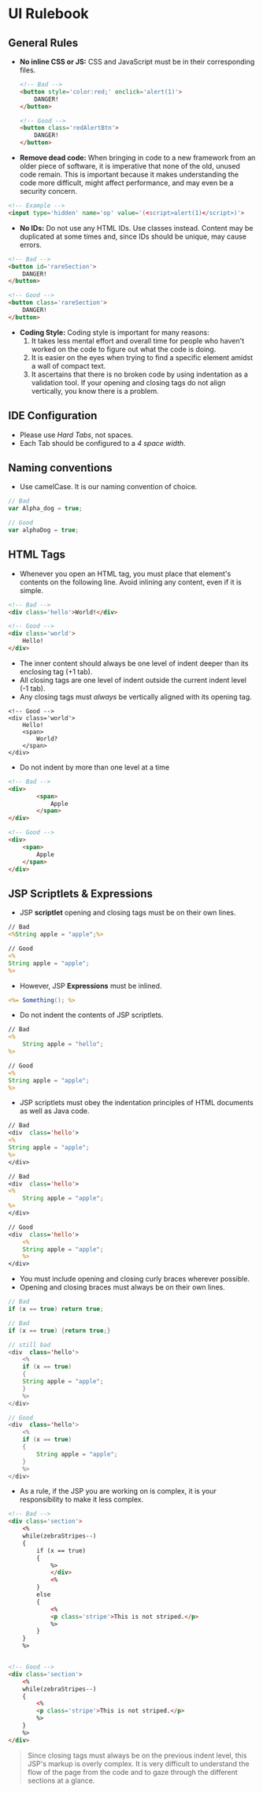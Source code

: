 UI Rulebook
================

General Rules
----------------

- **No inline CSS or JS:** CSS and JavaScript must be in their corresponding files.
	``` html
	<!-- Bad -->
	<button style='color:red;' onclick='alert(1)'>
		DANGER!
	</button>

	<!-- Good -->
	<button class='redAlertBtn'>
		DANGER!
	</button>
	```

- **Remove dead code:** When bringing in code to a new framework from an older piece of software, it is imperative that none of the old, unused code remain.  This is important because it makes understanding the code more difficult, might affect performance, and may even be a security concern.
``` html
<!-- Example -->
<input type='hidden' name='op' value='(<script>alert(1)</script>)'>
```

- **No IDs:** Do not use any HTML IDs.  Use classes instead.  Content may be duplicated at some times and, since IDs should be unique, may cause errors.
``` html
<!-- Bad -->
<button id='rareSection'>
	DANGER!
</button>

<!-- Good -->
<button class='rareSection'>
	DANGER!
</button>
```



- **Coding Style:**  Coding style is important for many reasons:
	1. It takes less mental effort and overall time for people who haven't worked on the code to figure out what the code is doing.
	2. It is easier on the eyes when trying to find a specific element amidst a wall of compact text.
	3. It ascertains that there is no broken code by using indentation as a validation tool.  If your opening and closing tags do not align vertically, you know there is a problem.



IDE Configuration
-----------------
- Please use *Hard Tabs*, not spaces.
- Each Tab should be configured to a *4 space width*.



Naming conventions
-----------------
- Use camelCase.  It is our naming convention of choice.
``` js
// Bad
var Alpha_dog = true;

// Good
var alphaDog = true;
```




HTML Tags
---------

- Whenever you open an HTML tag, you must place that element's contents on the following line.  Avoid inlining any content, even if it is simple.
``` html
<!-- Bad -->
<div class='hello'>World!</div>

<!-- Good -->
<div class='world'>
    Hello!
</div>
```

- The inner content should always be one level of indent deeper than its enclosing tag (+1 tab).
- All closing tags are one level of indent outside the current indent level (-1 tab).
- Any closing tags must *always* be vertically aligned with its opening tag. 
```
<!-- Good -->
<div class='world'>
    Hello!
    <span>
        World?
    </span>
</div>
```



- Do not indent by more than one level at a time
``` html
<!-- Bad -->
<div>
        <span>
            Apple
        </span>
</div>

<!-- Good -->
<div>
    <span>
        Apple
    </span>
</div>
```



JSP Scriptlets & Expressions
----------------------------

- JSP __scriptlet__ opening and closing tags must be on their own lines.
``` jsp
// Bad
<%String apple = "apple";%>

// Good
<%
String apple = "apple";
%>
```

- However, JSP __Expressions__ must be inlined.
``` jsp
<%= Something(); %>
```

- Do not indent the contents of JSP scriptlets.
``` jsp
// Bad
<%
    String apple = "hello";
%>

// Good
<%
String apple = "apple";
%>
```

- JSP scriptlets must obey the indentation principles of HTML documents as well as Java code.
``` jsp
// Bad
<div  class='hello'>
<%
String apple = "apple";
%>
</div>

// Bad
<div  class='hello'>
<%
	String apple = "apple";
%>
</div>

// Good
<div  class='hello'>
    <%
    String apple = "apple";
    %>
</div>
```


- You must include opening and closing curly braces wherever possible.
- Opening and closing braces must always be on their own lines.

``` java
// Bad
if (x == true) return true;

// Bad
if (x == true) {return true;}

// still bad
<div  class='hello'>
    <%
    if (x == true)
    {
    String apple = "apple";
    }
    %>
</div>

// Good
<div  class='hello'>
    <%
    if (x == true)
    {
        String apple = "apple";
    }
    %>
</div>
```



- As a rule, if the JSP you are working on is complex, it is your responsibility to make it less complex.
``` html
<!-- Bad -->
<div class='section'>
    <%
    while(zebraStripes--)
    {
    	if (x == true)
	    {
	        %>
	        </div>
	        <%
	    }
	   	else
	   	{
	    	<%
	    	<p class='stripe'>This is not striped.</p>
	    	%>
	    }
	}
	%>


<!-- Good -->
<div class='section'>
    <%
    while(zebraStripes--)
    {
    	<%
    	<p class='stripe'>This is not striped.</p>
    	%>
	}
	%>
</div>
```

> Since closing tags must always be on the previous indent level, this JSP's markup is overly complex.  It is very difficult to understand the flow of the page from the code and to gaze through the different sections at a glance.





